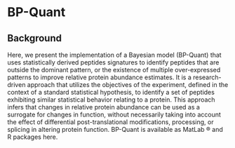 BP-Quant
========

Background
---------

Here, we present the implementation of a Bayesian model (BP-Quant) that uses statistically derived peptides signatures to identify peptides that are outside the dominant pattern, or the existence of multiple over-expressed patterns to improve relative protein abundance estimates. It is a research-driven approach that utilizes the objectives of the experiment, defined in the context of a standard statistical hypothesis, to identify a set of peptides exhibiting similar statistical behavior relating to a protein. This approach infers that changes in relative protein abundance can be used as a surrogate for changes in function, without necessarily taking into account the effect of differential post-translational modifications, processing, or splicing in altering protein function. BP-Quant is available as MatLab ® and R packages here. 